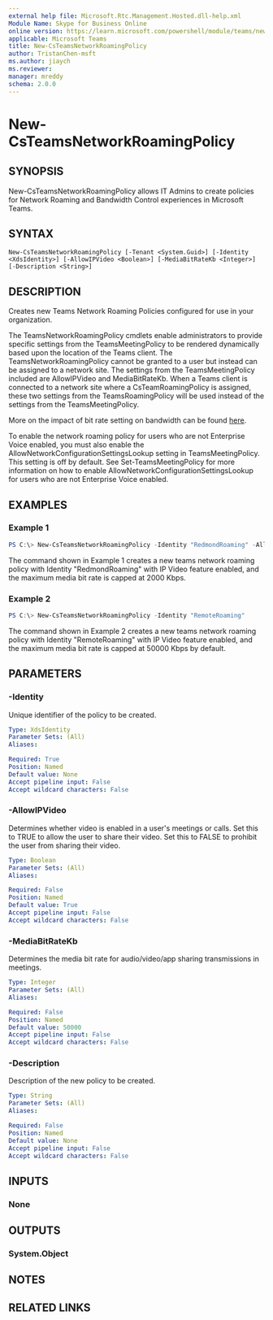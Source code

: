 ```yaml
---
external help file: Microsoft.Rtc.Management.Hosted.dll-help.xml
Module Name: Skype for Business Online
online version: https://learn.microsoft.com/powershell/module/teams/new-csteamsnetworkroamingpolicy
applicable: Microsoft Teams
title: New-CsTeamsNetworkRoamingPolicy
author: TristanChen-msft
ms.author: jiaych
ms.reviewer: 
manager: mreddy
schema: 2.0.0
---
```


# New-CsTeamsNetworkRoamingPolicy

## SYNOPSIS

New-CsTeamsNetworkRoamingPolicy allows IT Admins to create policies for Network Roaming and Bandwidth Control experiences in Microsoft Teams.

## SYNTAX

```
New-CsTeamsNetworkRoamingPolicy [-Tenant <System.Guid>] [-Identity <XdsIdentity>] [-AllowIPVideo <Boolean>] [-MediaBitRateKb <Integer>] [-Description <String>]
```

## DESCRIPTION
Creates new Teams Network Roaming Policies configured for use in your organization.

The TeamsNetworkRoamingPolicy cmdlets enable administrators to provide specific settings from the TeamsMeetingPolicy to be rendered dynamically based upon the location of the Teams client. The TeamsNetworkRoamingPolicy cannot be granted to a user but instead can be assigned to a network site.  The settings from the TeamsMeetingPolicy included are AllowIPVideo and MediaBitRateKb. When a Teams client is connected to a network site where a CsTeamRoamingPolicy is assigned, these two settings from the TeamsRoamingPolicy will be used instead of the settings from the TeamsMeetingPolicy.

More on the impact of bit rate setting on bandwidth can be found [here](https://learn.microsoft.com/microsoftteams/prepare-network).

To enable the network roaming policy for users who are not Enterprise Voice enabled, you must also enable the AllowNetworkConfigurationSettingsLookup setting in TeamsMeetingPolicy. This setting is off by default. See Set-TeamsMeetingPolicy for more information on how to enable AllowNetworkConfigurationSettingsLookup for users who are not Enterprise Voice enabled. 

## EXAMPLES

### Example 1
```powershell
PS C:\> New-CsTeamsNetworkRoamingPolicy -Identity "RedmondRoaming" -AllowIPVideo $true -MediaBitRateKb 2000 -Description "Redmond campus roaming policy"
```

The command shown in  Example 1 creates a new teams network roaming policy with Identity "RedmondRoaming" with IP Video feature enabled, and the maximum media bit rate is capped at 2000 Kbps.

### Example 2
```powershell
PS C:\> New-CsTeamsNetworkRoamingPolicy -Identity "RemoteRoaming"
```

The command shown in  Example 2 creates a new teams network roaming policy with Identity "RemoteRoaming" with IP Video feature enabled, and the maximum media bit rate is capped at 50000 Kbps by default.

## PARAMETERS

### -Identity
Unique identifier of the policy to be created.

```yaml
Type: XdsIdentity
Parameter Sets: (All)
Aliases:

Required: True
Position: Named
Default value: None
Accept pipeline input: False
Accept wildcard characters: False
```

### -AllowIPVideo
Determines whether video is enabled in a user's meetings or calls. 
Set this to TRUE to allow the user to share their video. Set this to FALSE to prohibit the user from sharing their video.

```yaml
Type: Boolean
Parameter Sets: (All)
Aliases:

Required: False
Position: Named
Default value: True
Accept pipeline input: False
Accept wildcard characters: False
```

### -MediaBitRateKb
Determines the media bit rate for audio/video/app sharing transmissions in meetings.

```yaml
Type: Integer
Parameter Sets: (All)
Aliases:

Required: False
Position: Named
Default value: 50000
Accept pipeline input: False
Accept wildcard characters: False
```

### -Description
Description of the new policy to be created.

```yaml
Type: String
Parameter Sets: (All)
Aliases:

Required: False
Position: Named
Default value: None
Accept pipeline input: False
Accept wildcard characters: False
```

## INPUTS

### None

## OUTPUTS

### System.Object

## NOTES

## RELATED LINKS
